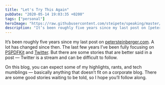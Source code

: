 ```yaml
---
title: "Let's Try This Again"
pubDate: "2020-05-14 19:03:35 +0200"
tags: ["personal"]
heroImage: "https://raw.githubusercontent.com/steipete/speaking/master/Pictures/baswiftable-1.jpg"
description: "It’s been roughly five years since my last post on [petersteinberger.com](http://petersteinberger.com). A lot has changed since then. The last few ..."
---
```


It’s been roughly five years since my last post on [petersteinberger.com](http://petersteinberger.com). A lot has changed since then. The last few years I’ve been fully focusing on [PSPDFKit](https://pspdfkit.com) and [Twitter](https://twitter.com/steipete). But there are some stories that are better said in a post — Twitter is a stream and can be difficult to follow. 

On this blog, you can expect some of my highlights, rants, and tech mumblings — basically anything that doesn’t fit on a corporate blog. There are some good stories waiting to be told, so I hope you’ll follow along.